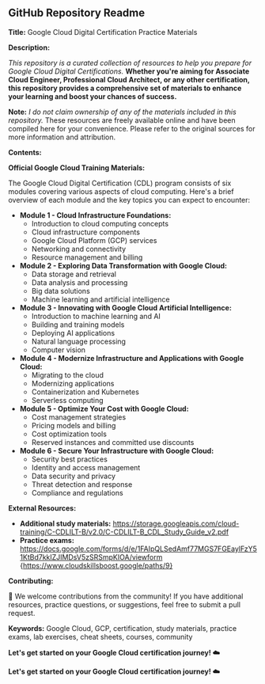 ## **GitHub Repository Readme**

**Title:** Google Cloud Digital Certification Practice Materials

**Description:**

*This repository is a curated collection of resources to help you prepare for Google Cloud Digital Certifications.* **Whether you're aiming for Associate Cloud Engineer, Professional Cloud Architect, or any other certification, this repository provides a comprehensive set of materials to enhance your learning and boost your chances of success.**

**Note:** *I do not claim ownership of any of the materials included in this repository.* These resources are freely available online and have been compiled here for your convenience. Please refer to the original sources for more information and attribution.

**Contents:**

**Official Google Cloud Training Materials:**

The Google Cloud Digital Certification (CDL) program consists of six modules covering various aspects of cloud computing. Here's a brief overview of each module and the key topics you can expect to encounter:

* **Module 1 - Cloud Infrastructure Foundations:**
  * Introduction to cloud computing concepts
  * Cloud infrastructure components
  * Google Cloud Platform (GCP) services
  * Networking and connectivity
  * Resource management and billing
* **Module 2 - Exploring Data Transformation with Google Cloud:**
  * Data storage and retrieval
  * Data analysis and processing
  * Big data solutions
  * Machine learning and artificial intelligence
* **Module 3 - Innovating with Google Cloud Artificial Intelligence:**
  * Introduction to machine learning and AI
  * Building and training models
  * Deploying AI applications
  * Natural language processing
  * Computer vision
* **Module 4 - Modernize Infrastructure and Applications with Google Cloud:**
  * Migrating to the cloud
  * Modernizing applications
  * Containerization and Kubernetes
  * Serverless computing
* **Module 5 - Optimize Your Cost with Google Cloud:**
  * Cost management strategies
  * Pricing models and billing
  * Cost optimization tools
  * Reserved instances and committed use discounts
* **Module 6 - Secure Your Infrastructure with Google Cloud:**
  * Security best practices
  * Identity and access management
  * Data security and privacy
  * Threat detection and response
  * Compliance and regulations

**External Resources:**

* **Additional study materials:** https://storage.googleapis.com/cloud-training/C-CDLILT-B/v2.0/C-CDLILT-B_CDL_Study_Guide_v2.pdf
* **Practice exams:** https://docs.google.com/forms/d/e/1FAIpQLSedAmf77MGS7FGEaylFzY51KtBd7kkIZJIMDsV5zSRSmpKIOA/viewform
{https://www.cloudskillsboost.google/paths/9}


**Contributing:**

**🙌** We welcome contributions from the community! If you have additional resources, practice questions, or suggestions, feel free to submit a pull request.


**Keywords:** Google Cloud, GCP, certification, study materials, practice exams, lab exercises, cheat sheets, courses, community

**Let's get started on your Google Cloud certification journey! ☁️**


**Let's get started on your Google Cloud certification journey! ☁️**
